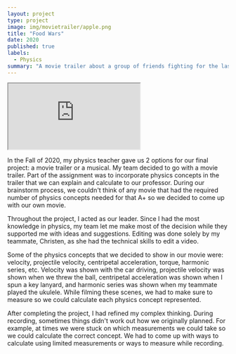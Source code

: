 ```yaml
---
layout: project
type: project
image: img/movietrailer/apple.png
title: "Food Wars"
date: 2020
published: true
labels:
  - Physics
summary: "A movie trailer about a group of friends fighting for the last apple."
---
```

<div class="ratio ratio-4x3 my-4">
  <iframe src="https://youtu.be/WSqbZBtWC6c" 
          title="Food Wars" 
          allowfullscreen>
  </iframe>
</div>

In the Fall of 2020, my physics teacher gave us 2 options for our final project: a movie trailer or a musical. My team decided to go with a movie trailer. Part of the assignment was to incorporate physics concepts in the trailer that we can explain and calculate to our professor. During our brainstorm process, we couldn't think of any movie that had the required number of physics concepts needed for that A+ so we decided to come up with our own movie.

Throughout the project, I acted as our leader. Since I had the most knowledge in physics, my team let me make most of the decision while they supported me with ideas and suggestions. Editing was done solely by my teammate, Christen, as she had the technical skills to edit a video.

Some of the physics concepts that we decided to show in our movie were: velocity, projectile velocity, centripetal acceleration, torque, harmonic series, etc. Velocity was shown with the car driving, projectile velocity was shown when we threw the ball, centripetal acceleration was shown when I spun a key lanyard, and harmonic series was shown when my teammate played the ukulele. While filming these scenes, we had to make sure to measure so we could calculate each physics concept represented.

After completing the project, I had refined my complex thinking. During recording, sometimes things didn't work out how we originally planned. For example, at times we were stuck on which measurements we could take so we could calculate the correct concept. We had to come up with ways to calculate using limited measurements or ways to measure while recording.


